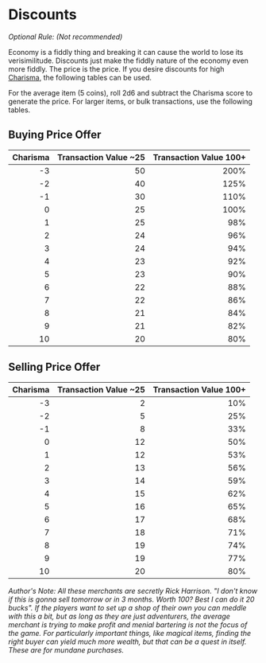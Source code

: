 # Discounts
*Optional Rule: (Not recommended)*

Economy is a fiddly thing and breaking it can cause the world to lose its verisimilitude. Discounts just make the fiddly nature of the economy even more fiddly. The price is the price. If you desire discounts for high [Charisma](../../Player%20Characters/Chosen%20Statistics/Charisma.md), the following tables can be used.

For the average item (5 coins), roll 2d6 and subtract the Charisma score to generate the price. For larger items, or bulk transactions, use the following tables.
## Buying Price Offer

| Charisma | Transaction Value ~25 | Transaction Value 100+ |
| -------: | --------------------: | ---------------------: |
|       -3 |                    50 |                   200% |
|       -2 |                    40 |                   125% |
|       -1 |                    30 |                   110% |
|        0 |                    25 |                   100% |
|        1 |                    25 |                    98% |
|        2 |                    24 |                    96% |
|        3 |                    24 |                    94% |
|        4 |                    23 |                    92% |
|        5 |                    23 |                    90% |
|        6 |                    22 |                    88% |
|        7 |                    22 |                    86% |
|        8 |                    21 |                    84% |
|        9 |                    21 |                    82% |
|       10 |                    20 |                    80% |

## Selling Price Offer

| Charisma | Transaction Value ~25 | Transaction Value 100+ |
| -------: | --------------------: | ---------------------: |
|       -3 |                     2 |                    10% |
|       -2 |                     5 |                    25% |
|       -1 |                     8 |                    33% |
|        0 |                    12 |                    50% |
|        1 |                    12 |                    53% |
|        2 |                    13 |                    56% |
|        3 |                    14 |                    59% |
|        4 |                    15 |                    62% |
|        5 |                    16 |                    65% |
|        6 |                    17 |                    68% |
|        7 |                    18 |                    71% |
|        8 |                    19 |                    74% |
|        9 |                    19 |                    77% |
|       10 |                    20 |                    80% |

*Author's Note: 
All these merchants are secretly Rick Harrison. "I don't know if this is gonna sell tomorrow or in 3 months. Worth 100? Best I can do it 20 bucks". If the players want to set up a shop of their own you can meddle with this a bit, but as long as they are just adventurers, the average merchant is trying to make profit and menial bartering is not the focus of the game. For particularly important things, like magical items, finding the right buyer can yield much more wealth, but that can be a quest in itself. These are for mundane purchases.*